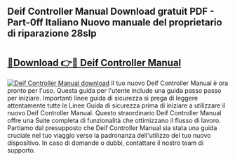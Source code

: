 ## Deif Controller Manual Download gratuit PDF - Part-0ff Italiano Nuovo manuale del proprietario di riparazione 28sIp

# <h2><a href="http://dfbrcun.blite.top/?on=Deif+Controller+Manual">🔗Download 👉🔴 Deif Controller Manual</a></h2>

[![Deif Controller Manual download](https://i.imgur.com/lujVjoI.png)](http://dfbrcun.blite.top/?on=Deif+Controller+Manual)
Il tuo nuovo Deif Controller Manual è ora pronto per l'uso. Questa guida per l'utente include una guida passo passo per iniziare. Importanti linee guida di sicurezza si prega di leggere attentamente tutte le Linee Guida di sicurezza prima di iniziare a utilizzare il nuovo Deif Controller Manual. Questo straordinario Deif Controller Manual offre una Suite completa di funzionalità che ottimizzano il flusso di lavoro. Partiamo dal presupposto che Deif Controller Manual sia stata una guida cruciale nel tuo viaggio verso la padronanza dell'utilizzo del tuo nuovo dispositivo. In caso di domande o dubbi, contattare il nostro team di supporto.
